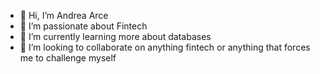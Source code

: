 - 👋 Hi, I’m Andrea Arce
- 👀 I’m passionate about Fintech
- 🌱 I’m currently learning more about databases 
- 💞️ I’m looking to collaborate on anything fintech or anything that forces me to challenge myself 


